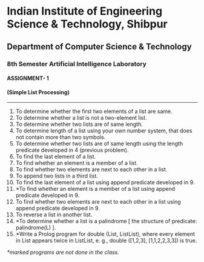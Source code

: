 # Indian Institute of Engineering Science & Technology, Shibpur
## Department of Computer Science & Technology
### 8th Semester Artificial Intelligence Laboratory
#### ASSIGNMENT- 1
#### (Simple List Processing)

---

1. To determine whether the first two elements of a list are same.
2. To determine whether a list is not a two-element list.
3. To determine whether two lists are of same length.
4. To determine length of a list using your own number system, that does not contain more than two symbols.
5. To determine whether two lists are of same length using the length predicate developed in 4 (previous problem).
6. To find the last element of a list.
7. To find whether an element is a member of a list.
8. To find whether two elements are next to each other in a list.
9. To append two lists in a third list.
10. To find the last element of a list using append predicate developed in 9.
11. \*To find whether an element is a member of a list using append predicate developed in 9.
12. To find whether two elements are next to each other in a list using append predicate developed in 9.
13. To reverse a list in another list.
14. \*To determine whether a list is a palindrome [ the structure of predicate: palindrome(L) ].
15. \*Write a Prolog program for double (List, ListList), where every element in List appears twice in ListList, e. g., double ([1,2,3], [1,1,2,2,3,3]) is true.

*\*marked programs are not done in the class.*
